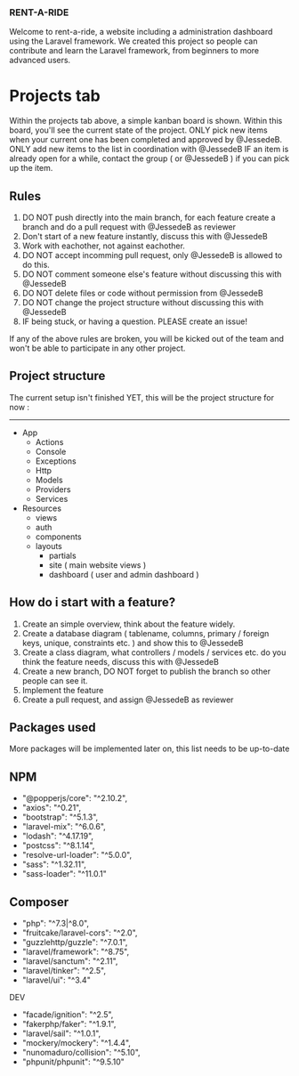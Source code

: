 ### RENT-A-RIDE

Welcome to rent-a-ride, a website including a administration dashboard using the Laravel framework.
We created this project so people can contribute and learn the Laravel framework, from beginners to more advanced users.

# Projects tab
Within the projects tab above, a simple kanban board is shown. Within this board, you'll see the current state of the project.
ONLY pick new items when your current one has been completed and approved by @JessedeB.
ONLY add new items to the list in coordination with @JessedeB
IF an item is already open for a while, contact the group ( or @JessedeB ) if you can pick up the item.

## Rules
1. DO NOT push directly into the main branch, for each feature create a branch and do a pull request with @JessedeB as reviewer
2. Don't start of a new feature instantly, discuss this with @JessedeB
3. Work with eachother, not against eachother.
4. DO NOT accept incomming pull request, only @JessedeB is allowed to do this.
5. DO NOT comment someone else's feature without discussing this with @JessedeB
6. DO NOT delete files or code without permission from @JessedeB
7. DO NOT change the project structure without discussing this with @JessedeB
8. IF being stuck, or having a question. PLEASE create an issue!

If any of the above rules are broken, you will be kicked out of the team and won't be able to participate in any other project.

## Project structure
The current setup isn't finished YET, this will be the project structure for now :

----------------------
- App
    - Actions
    - Console
    - Exceptions
    - Http
    - Models
    - Providers
    - Services
- Resources
    - views
    - auth
    - components
    - layouts
        - partials
        - site ( main website views )
        - dashboard ( user and admin dashboard )
        
## How do i start with a feature?
1. Create an simple overview, think about the feature widely.
2. Create a database diagram ( tablename, columns, primary / foreign keys, unique, constraints etc. ) and show this to @JessedeB
3. Create a class diagram, what controllers / models / services etc. do you think the feature needs, discuss this with @JessedeB
4. Create a new branch, DO NOT forget to publish the branch so other people can see it.
5. Implement the feature
6. Create a pull request, and assign @JessedeB as reviewer

## Packages used
More packages will be implemented later on, this list needs to be up-to-date

## NPM
- "@popperjs/core": "^2.10.2",
- "axios": "^0.21",
- "bootstrap": "^5.1.3",
- "laravel-mix": "^6.0.6",
- "lodash": "^4.17.19",
- "postcss": "^8.1.14",
- "resolve-url-loader": "^5.0.0",
- "sass": "^1.32.11",
- "sass-loader": "^11.0.1"

## Composer
- "php": "^7.3|^8.0",
- "fruitcake/laravel-cors": "^2.0",
- "guzzlehttp/guzzle": "^7.0.1",
- "laravel/framework": "^8.75",
- "laravel/sanctum": "^2.11",
- "laravel/tinker": "^2.5",
- "laravel/ui": "^3.4"

DEV
- "facade/ignition": "^2.5",
- "fakerphp/faker": "^1.9.1",
- "laravel/sail": "^1.0.1",
- "mockery/mockery": "^1.4.4",
- "nunomaduro/collision": "^5.10",
- "phpunit/phpunit": "^9.5.10"
